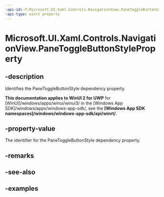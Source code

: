 ```yaml
---
-api-id: P:Microsoft.UI.Xaml.Controls.NavigationView.PaneToggleButtonStyleProperty
-api-type: winrt property
---
```

<!-- Property syntax.
public DependencyProperty PaneToggleButtonStyleProperty { get; }
-->

# Microsoft.UI.Xaml.Controls.NavigationView.PaneToggleButtonStyleProperty


## -description

Identifies the PaneToggleButtonStyle dependency property.


**This documentation applies to WinUI 2 for UWP** for [WinUI]/windows/apps/winui/winui3/ in the [Windows App SDK]/windows/apps/windows-app-sdk/, see the **[Windows App SDK namespaces]/windows/windows-app-sdk/api/winrt/**.

## -property-value

The identifier for the PaneToggleButtonStyle dependency property.


## -remarks


## -see-also


## -examples


